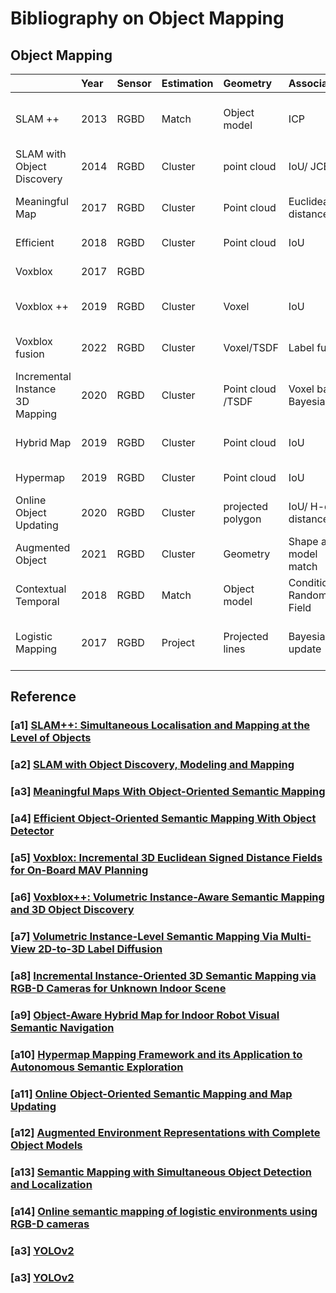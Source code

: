 # Bibliography on Object Mapping

## Object Mapping
|   | Year | Sensor | Estimation | Geometry | Association | Map | Feature | Link |
|:---|:---|:---|:---|:---|:---|:---|:---|:---|
SLAM ++ | 2013 | RGBD | Match  | Object model | ICP | Point cloud + Object model | With SLAM | [[a1]](#a1-slam-simultaneous-localisation-and-mapping-at-the-level-of-objects)
SLAM with Object Discovery | 2014 | RGBD | Cluster | point cloud | IoU/ JCBB | Point cloud  | SLAM for object | [[a2]](#a2-slam-with-object-discovery-modeling-and-mapping)
Meaningful Map | 2017 | RGBD | Cluster | Point cloud | Euclidean distance | Point cloud  | Extract object from PCL | [[a3]](#a3-meaningful-maps-with-object-oriented-semantic-mapping)
Efficient  | 2018 | RGBD | Cluster  | Point cloud | IoU | Point cloud | Yolov2 efficient | [[a4]](#a4-efficient-object-oriented-semantic-mapping-with-object-detector)
Voxblox | 2017 | RGBD |  |  |  | ESDF/ TSDF | Semantic Mapping | [[a5]](#a5-voxblox-incremental-3d-euclidean-signed-distance-fields-for-on-board-mav-planning)
Voxblox ++ | 2019 | RGBD | Cluster | Voxel | IoU | ESDF/ TSDF | Add objects to voxblox | [[a6]](#a6-voxblox-volumetric-instance-aware-semantic-mapping-and-3d-object-discovery)
Voxblox fusion | 2022 | RGBD | Cluster | Voxel/TSDF | Label fusion | ESDF/ TSDF | Add objects to voxblox | [[a7]](#a7-volumetric-instance-level-semantic-mapping-via-multi-view-2d-to-3d-label-diffusion)
Incremental Instance 3D Mapping | 2020 | RGBD | Cluster | Point cloud /TSDF | Voxel based Bayesian  | ESDF/ TSDF | Add objects to voxblox | [[a8]](#a8-incremental-instance-oriented-3d-semantic-mapping-via-rgb-d-cameras-for-unknown-indoor-scene)
Hybrid Map | 2019 | RGBD | Cluster | Point cloud | IoU | Octomap | Project octomap to 2D map | [[a9]](#a9-hypermap-mapping-framework-and-its-application-to-autonomous-semantic-exploration)
Hypermap | 2019 | RGBD | Cluster | Point cloud | IoU | Hypermap occupancy | Multi-map integration | [[a10]](#a10-hypermap-mapping-framework-and-its-application-to-autonomous-semantic-exploration)
Online Object Updating | 2020 | RGBD | Cluster | projected polygon  | IoU/ H-dist/ distance | Hypermap occupancy  | Project object to 2D map | [[a11]](#a11-online-object-oriented-semantic-mapping-and-map-updating)
Augmented Object | 2021 | RGBD | Cluster | Geometry | Shape and model match | Hypermap / occupancy | Multi-map integration | [[a12]](#a12-augmented-environment-representations-with-complete-object-models)
Contextual Temporal  | 2018 | RGBD | Match  | Object model | Conditional Random Field | Hypermap / occupancy | belief estimation, CRF  | [[a13]](#a13-semantic-mapping-with-simultaneous-object-detection-and-localization)
Logistic Mapping | 2017 | RGBD | Project | Projected lines | Bayesian update | Hypermap / occupancy | RGBD with objects -> laser scan with label | [[a14]](#a14-online-semantic-mapping-of-logistic-environments-using-rgb-d-cameras)



## Reference

### [a1] [SLAM++: Simultaneous Localisation and Mapping at the Level of Objects ](http://openaccess.thecvf.com/content_cvpr_2013/html/Salas-Moreno_SLAM_Simultaneous_Localisation_2013_CVPR_paper.html)

### [a2] [SLAM with Object Discovery, Modeling and Mapping ](https://ieeexplore.ieee.org/abstract/document/6942683)

### [a3] [Meaningful Maps With Object-Oriented Semantic Mapping ](https://ieeexplore.ieee.org/abstract/document/8206392)

### [a4] [Efficient Object-Oriented Semantic Mapping With Object Detector](https://ieeexplore.ieee.org/abstract/document/8579143)

### [a5] [Voxblox: Incremental 3D Euclidean Signed Distance Fields for On-Board MAV Planning ](https://ieeexplore.ieee.org/abstract/document/8202315)

### [a6] [Voxblox++: Volumetric Instance-Aware Semantic Mapping and 3D Object Discovery ](https://ieeexplore.ieee.org/abstract/document/8741085)

### [a7] [Volumetric Instance-Level Semantic Mapping Via Multi-View 2D-to-3D Label Diffusion ](https://ieeexplore.ieee.org/abstract/document/9695168)

### [a8] [Incremental Instance-Oriented 3D Semantic Mapping via RGB-D Cameras for Unknown Indoor Scene ](https://www.hindawi.com/journals/ddns/2020/2528954/)

### [a9] [Object-Aware Hybrid Map for Indoor Robot Visual Semantic Navigation](https://ieeexplore.ieee.org/abstract/document/8961495/)

### [a10] [Hypermap Mapping Framework and its Application to Autonomous Semantic Exploration ](https://ieeexplore.ieee.org/abstract/document/9235231)

### [a11] [Online Object-Oriented Semantic Mapping and Map Updating](https://ieeexplore.ieee.org/abstract/document/9568817/)

### [a12] [Augmented Environment Representations with Complete Object Models ](https://ieeexplore.ieee.org/abstract/document/9900516)

### [a13] [Semantic Mapping with Simultaneous Object Detection and Localization ](https://ieeexplore.ieee.org/abstract/document/8594205)

### [a14] [Online semantic mapping of logistic environments using RGB-D cameras ](https://journals.sagepub.com/doi/full/10.1177/1729881417720781)

### [a3] [YOLOv2](https://openaccess.thecvf.com/content_cvpr_2017/html/Redmon_YOLO9000_Better_Faster_CVPR_2017_paper.html)
### [a3] [YOLOv2](https://openaccess.thecvf.com/content_cvpr_2017/html/Redmon_YOLO9000_Better_Faster_CVPR_2017_paper.html)
